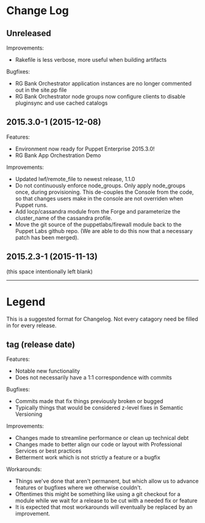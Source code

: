# Change Log

## Unreleased

Improvements:

  - Rakefile is less verbose, more useful when building artifacts

Bugfixes:

  - RG Bank Orchestrator application instances are no longer commented out in the site.pp file
  - RG Bank Orchestrator node groups now configure clients to disable pluginsync and use cached catalogs

## 2015.3.0-1 (2015-12-08)

Features:

  - Environment now ready for Puppet Enterprise 2015.3.0!
  - RG Bank App Orchestration Demo

Improvements:

  - Updated lwf/remote\_file to newest release, 1.1.0
  - Do not continuously enforce node\_groups. Only apply node\_groups once,
    during provisioning. This de-couples the Console from the code, so that
    changes users make in the console are not overriden when Puppet runs.
  - Add locp/cassandra module from the Forge and parameterize the cluster\_name
    of the cassandra profile.
  - Move the git source of the puppetlabs/firewall module back to the Puppet
    Labs github repo. (We are able to do this now that a necessary patch has
    been merged).

## 2015.2.3-1 (2015-11-13)

(this space intentionally left blank)

---

# Legend

This is a suggested format for Changelog. Not every catagory need be filled in for every release.

## tag (release date)

Features:

  - Notable new functionality
  - Does not necessarily have a 1:1 correspondence with commits

Bugfixes:

  - Commits made that fix things previously broken or bugged
  - Typically things that would be considered z-level fixes in Semantic Versioning

Improvements:

  - Changes made to streamline performance or clean up technical debt
  - Changes made to better align our code or layout with Professional Services
    or best practices
  - Betterment work which is not strictly a feature or a bugfix

Workarounds:

  - Things we've done that aren't permanent, but which allow us to advance
    features or bugfixes where we otherwise couldn't.
  - Oftentimes this might be something like using a git checkout for a module
    while we wait for a release to be cut with a needed fix or feature
  - It is expected that most workarounds will eventually be replaced by an
    improvement.
